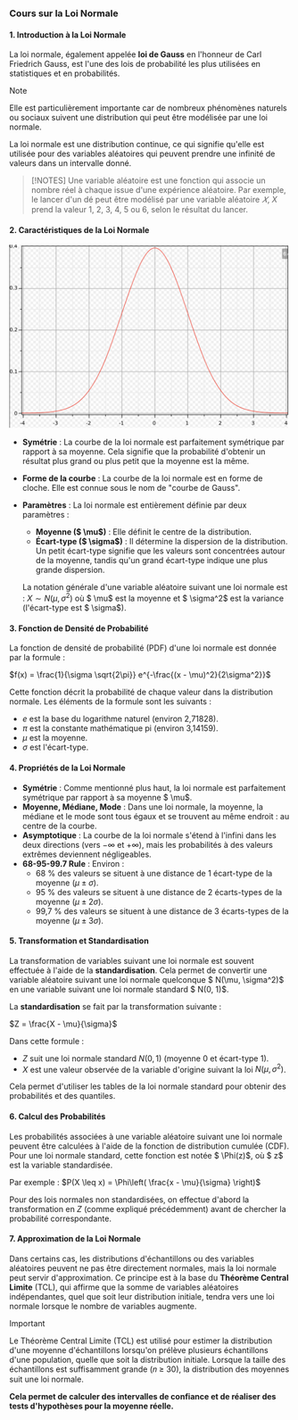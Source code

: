 ### Cours sur la Loi Normale

#### 1. Introduction à la Loi Normale

La loi normale, également appelée **loi de Gauss** en l'honneur de Carl Friedrich Gauss, est l'une des lois de probabilité les plus utilisées en statistiques et en probabilités. 

>[!NOTE]
>Elle est particulièrement importante car de nombreux phénomènes naturels ou sociaux suivent une distribution qui peut être modélisée par une loi normale.

La loi normale est une distribution continue, ce qui signifie qu'elle est utilisée pour des variables aléatoires qui peuvent prendre une infinité de valeurs dans un intervalle donné.

>[!NOTES]
>Une variable aléatoire est une fonction qui associe un nombre réel à chaque issue d'une expérience aléatoire. 
>Par exemple, le lancer d'un dé peut être modélisé par une variable aléatoire $𝑋$, $X$ prend la valeur 1, 2, 3, 4, 5 ou 6, selon le résultat du lancer.

#### 2. Caractéristiques de la Loi Normale

<img src="../images/loi-normal.png" width="500" />

- **Symétrie** : La courbe de la loi normale est parfaitement symétrique par rapport à sa moyenne. Cela signifie que la probabilité d'obtenir un résultat plus grand ou plus petit que la moyenne est la même.
  
- **Forme de la courbe** : La courbe de la loi normale est en forme de cloche. Elle est connue sous le nom de "courbe de Gauss". 

- **Paramètres** : La loi normale est entièrement définie par deux paramètres :
  - **Moyenne ($ \mu$)** : Elle définit le centre de la distribution.
  - **Écart-type ($ \sigma$)** : Il détermine la dispersion de la distribution. Un petit écart-type signifie que les valeurs sont concentrées autour de la moyenne, tandis qu'un grand écart-type indique une plus grande dispersion.

  La notation générale d'une variable aléatoire suivant une loi normale est :
  $X \sim N(\mu, \sigma^2)$
  où $ \mu$ est la moyenne et $ \sigma^2$ est la variance (l'écart-type est $ \sigma$).

#### 3. Fonction de Densité de Probabilité

La fonction de densité de probabilité (PDF) d'une loi normale est donnée par la formule :

$f(x) = \frac{1}{\sigma \sqrt{2\pi}} e^{-\frac{(x - \mu)^2}{2\sigma^2}}$

Cette fonction décrit la probabilité de chaque valeur dans la distribution normale. Les éléments de la formule sont les suivants :
- $e$ est la base du logarithme naturel (environ 2,71828).
- $\pi$ est la constante mathématique pi (environ 3,14159).
- $\mu$ est la moyenne.
- $\sigma$ est l'écart-type.

#### 4. Propriétés de la Loi Normale

- **Symétrie** : Comme mentionné plus haut, la loi normale est parfaitement symétrique par rapport à sa moyenne $ \mu$.
- **Moyenne, Médiane, Mode** : Dans une loi normale, la moyenne, la médiane et le mode sont tous égaux et se trouvent au même endroit : au centre de la courbe.
- **Asymptotique** : La courbe de la loi normale s'étend à l'infini dans les deux directions (vers $-\infty$ et $+\infty$), mais les probabilités à des valeurs extrêmes deviennent négligeables.
- **68-95-99.7 Rule** : Environ :
  - 68 % des valeurs se situent à une distance de 1 écart-type de la moyenne ($\mu \pm \sigma$).
  - 95 % des valeurs se situent à une distance de 2 écarts-types de la moyenne ($\mu \pm 2\sigma$).
  - 99,7 % des valeurs se situent à une distance de 3 écarts-types de la moyenne ($\mu \pm 3\sigma$).

#### 5. Transformation et Standardisation

La transformation de variables suivant une loi normale est souvent effectuée à l'aide de la **standardisation**. Cela permet de convertir une variable aléatoire suivant une loi normale quelconque $ N(\mu, \sigma^2)$ en une variable suivant une loi normale standard $ N(0, 1)$.

La **standardisation** se fait par la transformation suivante :

$Z = \frac{X - \mu}{\sigma}$

Dans cette formule :
- $Z$ suit une loi normale standard $N(0,1)$ (moyenne 0 et écart-type 1).
- $X$ est une valeur observée de la variable d'origine suivant la loi $N(\mu, \sigma^2)$.

Cela permet d'utiliser les tables de la loi normale standard pour obtenir des probabilités et des quantiles.

#### 6. Calcul des Probabilités

Les probabilités associées à une variable aléatoire suivant une loi normale peuvent être calculées à l'aide de la fonction de distribution cumulée (CDF). Pour une loi normale standard, cette fonction est notée $ \Phi(z)$, où $ z$ est la variable standardisée.

Par exemple :
$P(X \leq x) = \Phi\left( \frac{x - \mu}{\sigma} \right)$

Pour des lois normales non standardisées, on effectue d'abord la transformation en $Z$ (comme expliqué précédemment) avant de chercher la probabilité correspondante.

#### 7. Approximation de la Loi Normale

Dans certains cas, les distributions d'échantillons ou des variables aléatoires peuvent ne pas être directement normales, mais la loi normale peut servir d'approximation. Ce principe est à la base du **Théorème Central Limite** (TCL), qui affirme que la somme de variables aléatoires indépendantes, quel que soit leur distribution initiale, tendra vers une loi normale lorsque le nombre de variables augmente.

>[!IMPORTANT]
>Le Théorème Central Limite (TCL) est utilisé pour estimer la distribution d'une moyenne d'échantillons lorsqu'on prélève plusieurs échantillons d'une population, quelle que soit la distribution initiale. Lorsque la taille des échantillons est suffisamment grande (𝑛 ≥ 30), la distribution des moyennes suit une loi normale. 
>
>**Cela permet de calculer des intervalles de confiance et de réaliser des tests d'hypothèses pour la moyenne réelle.**
